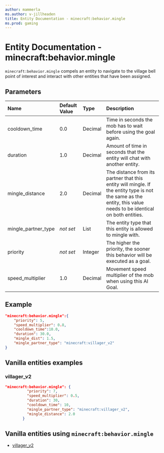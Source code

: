 ```yaml
---
author: mammerla
ms.author: v-jillheaden
title: Entity Documentation - minecraft:behavior.mingle
ms.prod: gaming
---
```


# Entity Documentation - minecraft:behavior.mingle

`minecraft:behavior.mingle` compels an entity to navigate to the village bell point of interest and interact with other entities that have been assigned.

## Parameters

|Name |Default Value  |Type  |Description  |
|:----------|:----------|:----------|:----------|
|cooldown_time| 0.0| Decimal| Time in seconds the mob has to wait before using the goal again. |
|duration| 1.0| Decimal|  Amount of time in seconds that the entity will chat with another entity. |
|mingle_distance| 2.0| Decimal|  The distance from its partner that this entity will mingle. If the entity type is not the same as the entity, this value needs to be identical on both entities. |
|mingle_partner_type|*not set*| List|  The entity type that this entity is allowed to mingle with. |
|priority|*not set*|Integer|The higher the priority, the sooner this behavior will be executed as a goal.|
| speed_multiplier| 1.0| Decimal| Movement speed multiplier of the mob when using this AI Goal. |

## Example

```json
"minecraft:behavior.mingle":{
    "priority": 5,
    "speed_multiplier": 0.8,
    "cooldown_time":10.0,
    "duration": 30.0,
    "mingle_dist": 1.5,
    "mingle_partner_type": "minecraft:villager_v2"
}
```

## Vanilla entities examples

### villager_v2

```json
"minecraft:behavior.mingle": {
          "priority": 7,
          "speed_multiplier": 0.5,
          "duration": 30,
          "cooldown_time": 10,
          "mingle_partner_type": "minecraft:villager_v2",
          "mingle_distance": 2.0
        }
```

## Vanilla entities using `minecraft:behavior.mingle`

- [villager_v2](../../../../Source/VanillaBehaviorPack_Snippets/entities/villager_v2.md)
